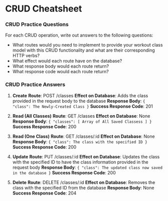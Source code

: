 # CRUD Cheatsheet

### CRUD Practice Questions
For each CRUD operation, write out answers to the following questions:

+ What routes would you need to implement to provide your workout class model with this CRUD functionality and what are their corresponding HTTP verbs?
+ What effect would each route have on the database?
+ What response body would each route return?
+ What response code would each route return?

### CRUD Practice Answers
1. **Create**
   **Route**: POST /classes
   **Effect on Database**: Adds the class provided in the request body to the database
   **Response Body**: `{ "class": The Newly-Created Class }`
   **Success Response Code**: 201

2. **Read (All Classes)**
   **Route**: GET /classes
   **Effect on Database**: None
   **Response Body**: `{ "classes": [ Array of All Saved Classess ] }`
   **Success Response Code**: 200

3. **Read (One Class)**
   **Route**: GET /classes/:id
   **Effect on Database**: None
   **Response Body**: `{ "class": The class with the specified ID }`
   **Success Response Code**: 200

4. **Update**
   **Route**: PUT /classes/:id
   **Effect on Database**: Updates the class with the specified ID to have the class information provided in the request body
   **Response Body**: `{ "class": The updated class now saved in the database }`
   **Success Response Code**: 200

5. **Delete**
   **Route**: DELETE /classes/:id
   **Effect on Database**: Removes the class with the specified ID from the database
   **Response Body**: None
   **Success Response Code**: 204
